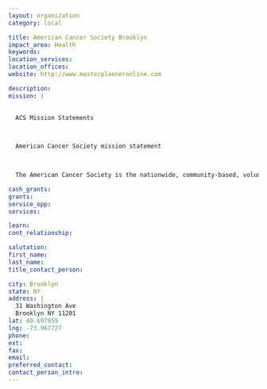 ```yaml
---
layout: organization
category: local

title: American Cancer Society Brooklyn
impact_area: Health
keywords: 
location_services: 
location_offices: 
website: http://www.masterplanneronline.com

description: 
mission: |
  

  ACS Mission Statements

  

  American Cancer Society mission statement

  

  The American Cancer Society is the nationwide, community-based, voluntary health organization dedicated to eliminating cancer as a major health problem by preventing cancer, saving lives, and diminishing suffering from cancer, through research, education, advocacy, and service.

cash_grants: 
grants: 
service_opp: 
services: 

learn: 
cont_relationship: 

salutation: 
first_name: 
last_name: 
title_contact_person: 

city: Brooklyn
state: NY
address: |
  31 Washington Ave  
  Brooklyn NY 11201
lat: 40.697959
lng: -73.967727
phone: 
ext: 
fax: 
email: 
preferred_contact: 
contact_person_intro: 
---
```

